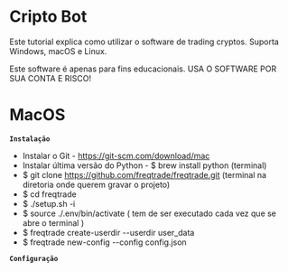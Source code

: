 # Cripto Bot

Este tutorial explica como utilizar o software de trading cryptos. Suporta Windows, macOS e Linux.

Este software é apenas para fins educacionais. USA O SOFTWARE POR SUA CONTA E RISCO!

# MacOS

**`Instalação`**
 - Instalar o Git - https://git-scm.com/download/mac
 - Instalar última versão do Python - $ brew install python (terminal)
 - $ git clone https://github.com/freqtrade/freqtrade.git (terminal na diretoria onde querem gravar o projeto)
 - $ cd freqtrade
 - $ ./setup.sh -i
 - $ source ./.env/bin/activate ( tem de ser executado cada vez que se abre o terminal )
 - $ freqtrade create-userdir --userdir user_data
 - $ freqtrade new-config --config config.json

**`Configuração`**
